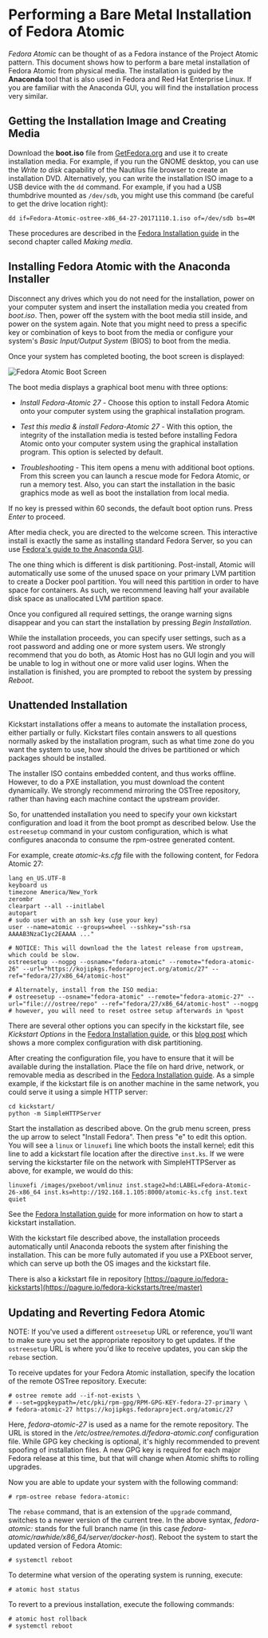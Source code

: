 Performing a Bare Metal Installation of Fedora Atomic
=====================================================
*Fedora Atomic* can be thought of as a Fedora instance of the Project Atomic pattern. This document shows how to perform a bare metal installation of Fedora Atomic from physical media. The installation is guided by the **Anaconda** tool that is also used in Fedora and Red Hat Enterprise Linux. If you are familiar with the Anaconda GUI, you will find the installation process very similar.

## Getting the Installation Image and Creating Media

Download the **boot.iso** file from [GetFedora.org](https://getfedora.org/atomic/download/) and use it to create installation media. For example, if you run the GNOME desktop, you can use the *Write to disk* capability of the Nautilus file browser to create an installation DVD. Alternatively, you can write the installation ISO image to a USB device with the `dd` command. For example, if you had a USB thumbdrive mounted as `/dev/sdb`, you might use this command (be careful to get the drive location right):

```
dd if=Fedora-Atomic-ostree-x86_64-27-20171110.1.iso of=/dev/sdb bs=4M
```

These procedures are described in the [Fedora Installation guide](https://docs.fedoraproject.org/en-US/Fedora/26/html/Installation_Guide/sect-preparing-boot-media.html) in the second chapter called *Making media*.

## Installing Fedora Atomic with the Anaconda Installer

Disconnect any drives which you do not need for the installation, power on your computer system and insert the installation media you created from *boot.iso*. Then, power off the system with the boot media still inside, and power on the system again. Note that you might need to press a specific key or combination of keys to boot from the media or configure your system's *Basic Input/Output System* (BIOS) to boot from the media.

Once your system has completed booting, the boot screen is displayed:

![Fedora Atomic Boot Screen](boot_screen1.png "Fedora Atomic Boot Screen")

The boot media displays a graphical boot menu with three options:

- *Install Fedora-Atomic 27* - Choose this option to install Fedora Atomic onto your computer system using the graphical installation program.

- *Test this media & install Fedora-Atomic 27* - With this option, the integrity of the installation media is tested before installing Fedora Atomic onto your computer system using the graphical installation program. This option is selected by default.

- *Troubleshooting* - This item opens a menu with additional boot options. From this screen you can launch a rescue mode for Fedora Atomic, or run a memory test. Also, you can start the installation in the basic graphics mode as well as boot the installation from local media.

If no key is pressed within 60 seconds, the default boot option runs. Press *Enter* to proceed.

After media check, you are directed to the welcome screen. This interactive install is exactly the same as installing standard Fedora Server, so you can use [Fedora's guide to the Anaconda GUI](https://docs.fedoraproject.org/en-US/Fedora/26/html/Installation_Guide/sect-installation-graphical-mode.html).

The one thing which is different is disk partitioning.  Post-install, Atomic will automatically use some of the unused space on your primary LVM partition to create a Docker pool partition. You will need this partition in order to have space for containers. As such, we recommend leaving half your available disk space as unallocated LVM partition space.

Once you configured all required settings, the orange warning signs disappear and you can start the installation by pressing *Begin Installation*.

While the installation proceeds, you can specify user settings, such as a root password and adding one or more system users. We strongly recommend that you do both, as Atomic Host has no GUI login and you will be unable to log in without one or more valid user logins. When the installation is finished, you are prompted to reboot the system by pressing *Reboot*.

## Unattended Installation

Kickstart installations offer a means to automate the installation process, either partially or fully. Kickstart files contain answers to all questions normally asked by the installation program, such as what time zone do you want the system to use, how should the drives be partitioned or which packages should be installed.

The installer ISO contains embedded content, and thus works offline. However, to do a PXE installation, you must download the content dynamically.  We strongly recommend mirroring the OSTree repository, rather than having each machine contact the upstream provider.

So, for unattended installation you need to specify your own kickstart configuration and load it from the boot prompt as described below. Use the `ostreesetup` command in your custom configuration, which is what configures anaconda to consume the rpm-ostree generated content.

For example, create *atomic-ks.cfg* file with the following content, for Fedora Atomic 27:

    lang en_US.UTF-8
    keyboard us
    timezone America/New_York
    zerombr
    clearpart --all --initlabel
    autopart
    # sudo user with an ssh key (use your key)
    user --name=atomic --groups=wheel --sshkey="ssh-rsa AAAAB3NzaC1yc2EAAAA ..."

    # NOTICE: This will download the the latest release from upstream, which could be slow.
    ostreesetup --nogpg --osname="fedora-atomic" --remote="fedora-atomic-26" --url="https://kojipkgs.fedoraproject.org/atomic/27" --ref="fedora/27/x86_64/atomic-host"

    # Alternately, install from the ISO media:
    # ostreesetup --osname="fedora-atomic" --remote="fedora-atomic-27" --url="file:///ostree/repo" --ref="fedora/27/x86_64/atomic-host" --nogpg
    # however, you will need to reset ostree setup afterwards in %post

There are several other options you can specify in the kickstart file, see *Kickstart Options* in the [Fedora Installation guide](https://docs.fedoraproject.org/en-US/Fedora/24/html/Installation_Guide/chap-kickstart-installations.html), or this [blog post](/blog/2017/07/fedora-atomic-26-kickstarts) which shows a more complex configuration with disk partitioning.

After creating the configuration file, you have to ensure that it will be available during the installation. Place the file on hard drive, network, or removable media as described in the [Fedora Installation guide](https://docs.fedoraproject.org/en-US/Fedora/24/html/Installation_Guide/chap-kickstart-installations.html). As a simple example, if the kickstart file is on another machine in the same network, you could serve it using a simple HTTP server:

```
cd kickstart/
python -m SimpleHTTPServer
```

Start the installation as described above. On the grub menu screen, press the up arrow to select "Install Fedora". Then press "e" to edit this option. You will see a `linux` or `linuxefi` line which boots the install kernel; edit this line to add a kickstart file location after the directive `inst.ks`. If we were serving the kickstarter file on the network with SimpleHTTPServer as above, for example, we would do this:

```
linuxefi /images/pxeboot/vmlinuz inst.stage2=hd:LABEL=Fedora-Atomic-26-x86_64 inst.ks=http://192.168.1.105:8000/atomic-ks.cfg inst.text quiet
```

See the [Fedora Installation guide](https://docs.fedoraproject.org/en-US/Fedora/24/html/Installation_Guide/chap-kickstart-installations.html) for more information on how to start a kickstart installation.

With the kickstart file described above, the installation proceeds automatically until Anaconda reboots the system after finishing the installation. This can be more fully automated if you use a PXEboot server, which can serve up both the OS images and the kickstart file.

There is also a kickstart file in repository [https://pagure.io/fedora-kickstarts](https://pagure.io/fedora-kickstarts/tree/master)


## Updating and Reverting Fedora Atomic

NOTE: If you've used a different `ostreesetup` URL or reference, you'll want to make sure you set the appropriate repository to get updates. If the `ostreesetup` URL is where you'd like to receive updates, you can skip the `rebase` section.

To receive updates for your Fedora Atomic installation, specify the location of the remote OSTree repository. Execute:

    # ostree remote add --if-not-exists \
    # --set=gpgkeypath=/etc/pki/rpm-gpg/RPM-GPG-KEY-fedora-27-primary \
    # fedora-atomic-27 https://kojipkgs.fedoraproject.org/atomic/27

Here, *fedora-atomic-27* is used as a name for the remote repository. The URL is stored in the */etc/ostree/remotes.d/fedora-atomic.conf* configuration file. While GPG key checking is optional, it's highly recommended to prevent spoofing of installation files. A new GPG key is required for each major Fedora release at this time, but that will change when Atomic shifts to rolling upgrades.

Now you are able to update your system with the following command:

    # rpm-ostree rebase fedora-atomic:

The `rebase` command, that is an extension of the `upgrade` command, switches to a newer version of the current tree. In the above syntax, *fedora-atomic:* stands for the full branch name (in this case *fedora-atomic/rawhide/x86_64/server/docker-host*). Reboot the system to start the updated version of Fedora Atomic:

    # systemctl reboot

To determine what version of the operating system is running, execute:

    # atomic host status

To revert to a previous installation, execute the following commands:

    # atomic host rollback
    # systemctl reboot

<!---
## Uninstalling Fedora Atomic

To remove Fedora Atomic from your computer, you must remove its boot loader information from your master boot record (MBR) and remove any partitions that contain the operating system. Please do not forget to back up any data you want to keep before proceeding.

The removal process varies depending on whether Fedora Atomic is the only operating system installed, or whether the computer is configured to dual-boot Fedora Atomic and another operating system. Fedora Installation guide describes both the [stand-alone](http://docs.fedoraproject.org/en-US/Fedora/20/html/Installation_Guide/ch-x86-uninstall.html#sn-x86-uninstall-single) and [dual-boot](http://docs.fedoraproject.org/en-US/Fedora/20/html/Installation_Guide/sn-x86-uninstall-dual.html) case for Fedora, and these instructions are applicable to Fedora Atomic too.

-->
